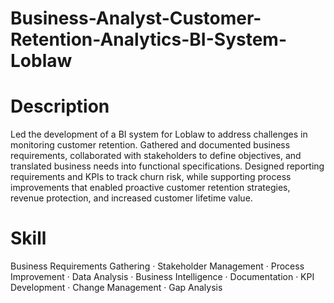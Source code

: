 # Business-Analyst-Customer-Retention-Analytics-BI-System-Loblaw
# Description
Led the development of a BI system for Loblaw to address challenges in monitoring customer retention. Gathered and documented business requirements, collaborated with stakeholders to define objectives, and translated business needs into functional specifications. Designed reporting requirements and KPIs to track churn risk, while supporting process improvements that enabled proactive customer retention strategies, revenue protection, and increased customer lifetime value.
# Skill
Business Requirements Gathering · Stakeholder Management · Process Improvement · Data Analysis · Business Intelligence · Documentation · KPI Development · Change Management · Gap Analysis


